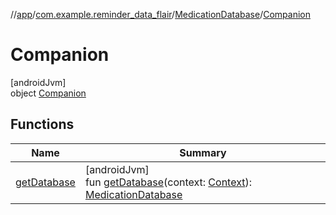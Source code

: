 //[app](../../../../index.md)/[com.example.reminder_data_flair](../../index.md)/[MedicationDatabase](../index.md)/[Companion](index.md)

# Companion

[androidJvm]\
object [Companion](index.md)

## Functions

| Name | Summary |
|---|---|
| [getDatabase](get-database.md) | [androidJvm]<br>fun [getDatabase](get-database.md)(context: [Context](https://developer.android.com/reference/kotlin/android/content/Context.html)): [MedicationDatabase](../index.md) |
